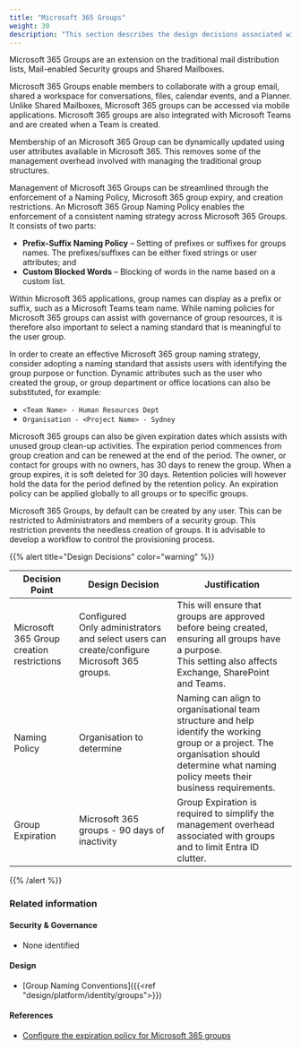 ```yaml
---
title: "Microsoft 365 Groups"
weight: 30
description: "This section describes the design decisions associated with Microsoft 365 groups for system(s) built using ASD's Blueprint for Secure Cloud."
---
```


Microsoft 365 Groups are an extension on the traditional mail distribution lists, Mail-enabled Security groups and Shared Mailboxes.

Microsoft 365 Groups enable members to collaborate with a group email, shared a workspace for conversations, files, calendar events, and a Planner. Unlike Shared Mailboxes, Microsoft 365 groups can be accessed via mobile applications. Microsoft 365 groups are also integrated with Microsoft Teams and are created when a Team is created.

Membership of an Microsoft 365 Group can be dynamically updated using user attributes available in Microsoft 365. This removes some of the management overhead involved with managing the traditional group structures.

Management of Microsoft 365 Groups can be streamlined through the enforcement of a Naming Policy, Microsoft 365 group expiry, and creation restrictions. An Microsoft 365 Group Naming Policy enables the enforcement of a consistent naming strategy across Microsoft 365 Groups. It consists of two parts:

* **Prefix-Suffix Naming Policy** – Setting of prefixes or suffixes for groups names. The prefixes/suffixes can be either fixed strings or user attributes; and
* **Custom Blocked Words** – Blocking of words in the name based on a custom list.

Within Microsoft 365 applications, group names can display as a prefix or suffix, such as a Microsoft Teams team name. While naming policies for Microsoft 365 groups can assist with governance of group resources, it is therefore also important to select a naming standard that is meaningful to the user group.

In order to create an effective Microsoft 365 group naming strategy, consider adopting a naming standard that assists users with identifying the group purpose or function. Dynamic attributes such as the user who created the group, or group department or office locations can also be substituted, for example:

* `<Team Name> - Human Resources Dept`
* `Organisation - <Project Name> - Sydney`

Microsoft 365 groups can also be given expiration dates which assists with unused group clean-up activities. The expiration period commences from group creation and can be renewed at the end of the period. The owner, or contact for groups with no owners, has 30 days to renew the group. When a group expires, it is soft deleted for 30 days. Retention policies will however hold the data for the period defined by the retention policy. An expiration policy can be applied globally to all groups or to specific groups.

Microsoft 365 Groups, by default can be created by any user. This can be restricted to Administrators and members of a security group. This restriction prevents the needless creation of groups. It is advisable to develop a workflow to control the provisioning process.

{{% alert title="Design Decisions" color="warning" %}}

| Decision Point                            | Design Decision                                                                                | Justification                                                                                                                                                                               |
|-------------------------------------------|------------------------------------------------------------------------------------------------|---------------------------------------------------------------------------------------------------------------------------------------------------------------------------------------------|
| Microsoft 365 Group creation restrictions | Configured <br>Only administrators and select users can create/configure Microsoft 365 groups. | This will ensure that groups are approved before being created, ensuring all groups have a purpose.<br>This setting also affects Exchange, SharePoint and Teams.                            |
| Naming Policy                             | Organisation to determine                                                                      | Naming can align to organisational team structure and help identify the working group or a project. The organisation should determine what naming policy meets their business requirements. |
| Group Expiration                          | Microsoft 365 groups - 90 days of inactivity                                                   | Group Expiration is required to simplify the management overhead associated with groups and to limit Entra ID clutter.                                                                      |

{{% /alert %}}

### Related information

#### Security & Governance

* None identified

#### Design

* [Group Naming Conventions]({{<ref "design/platform/identity/groups">}})

#### References

* [Configure the expiration policy for Microsoft 365 groups](https://learn.microsoft.com/entra/identity/users/groups-lifecycle)
